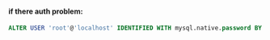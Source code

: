 



#### if there auth problem:
```SQL
ALTER USER 'root'@'localhost' IDENTIFIED WITH mysql.native.password BY 'root123';
```
